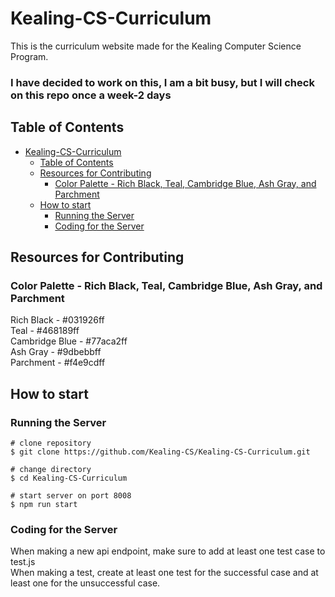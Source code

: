 # Kealing-CS-Curriculum

This is the curriculum website made for the Kealing Computer Science Program.

### I have decided to work on this, I am a bit busy, but I will check on this repo once a week-2 days

## Table of Contents

- [Kealing-CS-Curriculum](#kealing-cs-curriculum)
  - [Table of Contents](#table-of-contents)
  - [Resources for Contributing](#resources-for-contributing)
    - [Color Palette - Rich Black, Teal, Cambridge Blue, Ash Gray, and Parchment](#color-palette---rich-black-teal-cambridge-blue-ash-gray-and-parchment)
  - [How to start](#how-to-start)
    - [Running the Server](#running-the-server)
    - [Coding for the Server](#coding-for-the-server)

## Resources for Contributing

### Color Palette - Rich Black, Teal, Cambridge Blue, Ash Gray, and Parchment

Rich Black - #031926ff  
Teal - #468189ff  
Cambridge Blue - #77aca2ff  
Ash Gray - #9dbebbff  
Parchment - #f4e9cdff  

## How to start

### Running the Server

```
# clone repository
$ git clone https://github.com/Kealing-CS/Kealing-CS-Curriculum.git

# change directory
$ cd Kealing-CS-Curriculum

# start server on port 8008
$ npm run start
```

### Coding for the Server

When making a new api endpoint, make sure to add at least one test case to test.js  
When making a test, create at least one test for the successful case and at least one for the unsuccessful case.

